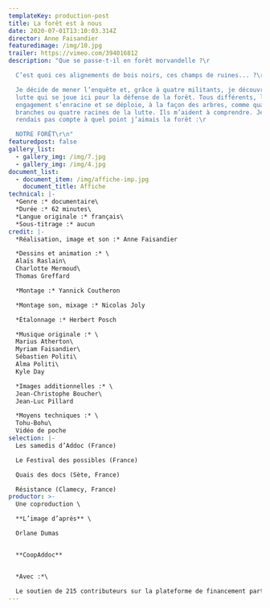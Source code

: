 ```yaml
---
templateKey: production-post
title: La forêt est à nous
date: 2020-07-01T13:10:03.314Z
director: Anne Faisandier
featuredimage: /img/10.jpg
trailer: https://vimeo.com/394016812
description: "Que se passe-t-il en forêt morvandelle ?\r

  C’est quoi ces alignements de bois noirs, ces champs de ruines... ?\r

  Je décide de mener l’enquête et, grâce à quatre militants, je découvre la
  lutte qui se joue ici pour la défense de la forêt. Tous différents, leur
  engagement s’enracine et se déploie, à la façon des arbres, comme quatre
  branches ou quatre racines de la lutte. Ils m’aident à comprendre. Je ne me
  rendais pas compte à quel point j’aimais la forêt :\r

  NOTRE FORÊT\r\n"
featuredpost: false
gallery_list:
  - gallery_img: /img/7.jpg
  - gallery_img: /img/4.jpg
document_list:
  - document_item: /img/affiche-imp.jpg
    document_title: Affiche
technical: |-
  *Genre :* documentaire\
  *Durée :* 62 minutes\
  *Langue originale :* français\
  *Sous-titrage :* aucun
credit: |-
  *Réalisation, image et son :* Anne Faisandier

  *Dessins et animation :* \
  Alaïs Raslain\
  Charlotte Mermoud\
  Thomas Greffard

  *Montage :* Yannick Coutheron

  *Montage son, mixage :* Nicolas Joly

  *Étalonnage :* Herbert Posch

  *Musique originale :* \
  Marius Atherton\
  Myriam Faisandier\
  Sébastien Politi\
  Alma Politi\
  Kyle Day

  *Images additionnelles :* \
  Jean-Christophe Boucher\
  Jean-Luc Pillard

  *Moyens techniques :* \
  Tohu-Bohu\
  Vidéo de poche
selection: |-
  Les samedis d’Addoc (France)

  Le Festival des possibles (France)

  Quais des docs (Sète, France) 

  Résistance (Clamecy, France)
productor: >-
  Une coproduction \

  **L’image d’après** \

  Orlane Dumas


  **CoopAddoc**


  *Avec :*\

  Le soutien de 215 contributeurs sur la plateforme de financement participatif Leetchi
---
```

